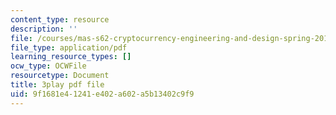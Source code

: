```yaml
---
content_type: resource
description: ''
file: /courses/mas-s62-cryptocurrency-engineering-and-design-spring-2018/9f1681e41241e402a602a5b13402c9f9_1Qws70XGSq4.pdf
file_type: application/pdf
learning_resource_types: []
ocw_type: OCWFile
resourcetype: Document
title: 3play pdf file
uid: 9f1681e4-1241-e402-a602-a5b13402c9f9
---
```

